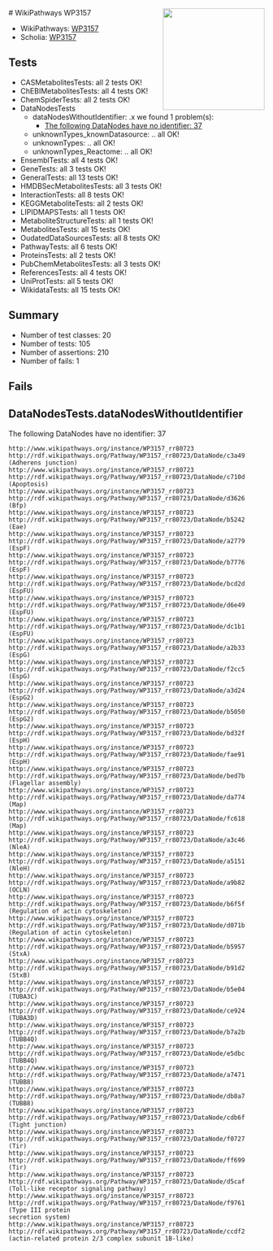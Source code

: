 <img style="float: right; width: 200px" src="https://upload.wikimedia.org/wikipedia/commons/thumb/8/83/Wplogo_with_text_500.png/640px-Wplogo_with_text_500.png" />
# WikiPathways WP3157

* WikiPathways: [WP3157](https://new.wikipathways.org/pathways/WP3157)
* Scholia: [WP3157](https://scholia.toolforge.org/wikipathways/WP3157)
## Tests
* CASMetabolitesTests: all 2 tests OK!
* ChEBIMetabolitesTests: all 4 tests OK!
* ChemSpiderTests: all 2 tests OK!
* DataNodesTests
    * dataNodesWithoutIdentifier: .x we found 1 problem(s):
        * [The following DataNodes have no identifier: 37](#8792c4d5)
    * unknownTypes_knownDatasource: .. all OK!
    * unknownTypes: .. all OK!
    * unknownTypes_Reactome: .. all OK!
* EnsemblTests: all 4 tests OK!
* GeneTests: all 3 tests OK!
* GeneralTests: all 13 tests OK!
* HMDBSecMetabolitesTests: all 3 tests OK!
* InteractionTests: all 8 tests OK!
* KEGGMetaboliteTests: all 2 tests OK!
* LIPIDMAPSTests: all 1 tests OK!
* MetaboliteStructureTests: all 1 tests OK!
* MetabolitesTests: all 15 tests OK!
* OudatedDataSourcesTests: all 8 tests OK!
* PathwayTests: all 6 tests OK!
* ProteinsTests: all 2 tests OK!
* PubChemMetabolitesTests: all 3 tests OK!
* ReferencesTests: all 4 tests OK!
* UniProtTests: all 5 tests OK!
* WikidataTests: all 15 tests OK!


## Summary

* Number of test classes: 20
* Number of tests: 105
* Number of assertions: 210
* Number of fails: 1

## Fails

<a name="8792c4d5" />

## DataNodesTests.dataNodesWithoutIdentifier

The following DataNodes have no identifier: 37
```
http://www.wikipathways.org/instance/WP3157_rr80723 http://rdf.wikipathways.org/Pathway/WP3157_rr80723/DataNode/c3a49 (Adherens junction)
http://www.wikipathways.org/instance/WP3157_rr80723 http://rdf.wikipathways.org/Pathway/WP3157_rr80723/DataNode/c710d (Apoptosis)
http://www.wikipathways.org/instance/WP3157_rr80723 http://rdf.wikipathways.org/Pathway/WP3157_rr80723/DataNode/d3626 (Bfp)
http://www.wikipathways.org/instance/WP3157_rr80723 http://rdf.wikipathways.org/Pathway/WP3157_rr80723/DataNode/b5242 (Eae)
http://www.wikipathways.org/instance/WP3157_rr80723 http://rdf.wikipathways.org/Pathway/WP3157_rr80723/DataNode/a2779 (EspF)
http://www.wikipathways.org/instance/WP3157_rr80723 http://rdf.wikipathways.org/Pathway/WP3157_rr80723/DataNode/b7776 (EspF)
http://www.wikipathways.org/instance/WP3157_rr80723 http://rdf.wikipathways.org/Pathway/WP3157_rr80723/DataNode/bcd2d (EspFU)
http://www.wikipathways.org/instance/WP3157_rr80723 http://rdf.wikipathways.org/Pathway/WP3157_rr80723/DataNode/d6e49 (EspFU)
http://www.wikipathways.org/instance/WP3157_rr80723 http://rdf.wikipathways.org/Pathway/WP3157_rr80723/DataNode/dc1b1 (EspFU)
http://www.wikipathways.org/instance/WP3157_rr80723 http://rdf.wikipathways.org/Pathway/WP3157_rr80723/DataNode/a2b33 (EspG)
http://www.wikipathways.org/instance/WP3157_rr80723 http://rdf.wikipathways.org/Pathway/WP3157_rr80723/DataNode/f2cc5 (EspG)
http://www.wikipathways.org/instance/WP3157_rr80723 http://rdf.wikipathways.org/Pathway/WP3157_rr80723/DataNode/a3d24 (EspG2)
http://www.wikipathways.org/instance/WP3157_rr80723 http://rdf.wikipathways.org/Pathway/WP3157_rr80723/DataNode/b5050 (EspG2)
http://www.wikipathways.org/instance/WP3157_rr80723 http://rdf.wikipathways.org/Pathway/WP3157_rr80723/DataNode/bd32f (EspH)
http://www.wikipathways.org/instance/WP3157_rr80723 http://rdf.wikipathways.org/Pathway/WP3157_rr80723/DataNode/fae91 (EspH)
http://www.wikipathways.org/instance/WP3157_rr80723 http://rdf.wikipathways.org/Pathway/WP3157_rr80723/DataNode/bed7b (Flagellar assembly)
http://www.wikipathways.org/instance/WP3157_rr80723 http://rdf.wikipathways.org/Pathway/WP3157_rr80723/DataNode/da774 (Map)
http://www.wikipathways.org/instance/WP3157_rr80723 http://rdf.wikipathways.org/Pathway/WP3157_rr80723/DataNode/fc618 (Map)
http://www.wikipathways.org/instance/WP3157_rr80723 http://rdf.wikipathways.org/Pathway/WP3157_rr80723/DataNode/a3c46 (NleA)
http://www.wikipathways.org/instance/WP3157_rr80723 http://rdf.wikipathways.org/Pathway/WP3157_rr80723/DataNode/a5151 (NleH)
http://www.wikipathways.org/instance/WP3157_rr80723 http://rdf.wikipathways.org/Pathway/WP3157_rr80723/DataNode/a9b82 (OCLN)
http://www.wikipathways.org/instance/WP3157_rr80723 http://rdf.wikipathways.org/Pathway/WP3157_rr80723/DataNode/b6f5f (Regulation of actin cytoskeleton)
http://www.wikipathways.org/instance/WP3157_rr80723 http://rdf.wikipathways.org/Pathway/WP3157_rr80723/DataNode/d071b (Regulation of actin cytoskeleton)
http://www.wikipathways.org/instance/WP3157_rr80723 http://rdf.wikipathways.org/Pathway/WP3157_rr80723/DataNode/b5957 (StxA)
http://www.wikipathways.org/instance/WP3157_rr80723 http://rdf.wikipathways.org/Pathway/WP3157_rr80723/DataNode/b91d2 (StxB)
http://www.wikipathways.org/instance/WP3157_rr80723 http://rdf.wikipathways.org/Pathway/WP3157_rr80723/DataNode/b5e04 (TUBA3C)
http://www.wikipathways.org/instance/WP3157_rr80723 http://rdf.wikipathways.org/Pathway/WP3157_rr80723/DataNode/ce924 (TUBA3D)
http://www.wikipathways.org/instance/WP3157_rr80723 http://rdf.wikipathways.org/Pathway/WP3157_rr80723/DataNode/b7a2b (TUBB4Q)
http://www.wikipathways.org/instance/WP3157_rr80723 http://rdf.wikipathways.org/Pathway/WP3157_rr80723/DataNode/e5dbc (TUBB4Q)
http://www.wikipathways.org/instance/WP3157_rr80723 http://rdf.wikipathways.org/Pathway/WP3157_rr80723/DataNode/a7471 (TUBB8)
http://www.wikipathways.org/instance/WP3157_rr80723 http://rdf.wikipathways.org/Pathway/WP3157_rr80723/DataNode/db8a7 (TUBB8)
http://www.wikipathways.org/instance/WP3157_rr80723 http://rdf.wikipathways.org/Pathway/WP3157_rr80723/DataNode/cdb6f (Tight junction)
http://www.wikipathways.org/instance/WP3157_rr80723 http://rdf.wikipathways.org/Pathway/WP3157_rr80723/DataNode/f0727 (Tir)
http://www.wikipathways.org/instance/WP3157_rr80723 http://rdf.wikipathways.org/Pathway/WP3157_rr80723/DataNode/ff699 (Tir)
http://www.wikipathways.org/instance/WP3157_rr80723 http://rdf.wikipathways.org/Pathway/WP3157_rr80723/DataNode/d5caf (Toll-like receptor signaling pathway)
http://www.wikipathways.org/instance/WP3157_rr80723 http://rdf.wikipathways.org/Pathway/WP3157_rr80723/DataNode/f9761 (Type III protein
secretion system)
http://www.wikipathways.org/instance/WP3157_rr80723 http://rdf.wikipathways.org/Pathway/WP3157_rr80723/DataNode/ccdf2 (actin-related protein 2/3 complex subunit 1B-like)
```

